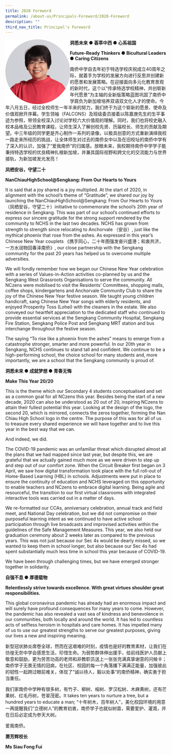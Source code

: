 ```yaml
---
title: 2020 Foreword
permalink: /about-us/Principals-Foreword/2020-Foreword
description: ""
third_nav_title: Principal's Foreword
---
```

<img src="/images/imageedit_1_66070389172020.png" 
     style="width:40%;float:left">
		 
**洞悉未来 ● 荟萃中西 ● 心系祖国**

**Future-Ready Thinkers ● Bicultural Leaders ● Caring Citizens**

  

南侨中学自去年初于特选学校庆祝成立40周年之际，就着手为学校的发展方向进行反思并创建新的愿景和发展策略。在迎接面向多元化教育景观的新时代，这个以“传承特选学校精神，共创崭新年代愿景”为主轴的全新版策略蓝图巩固了南侨中学肩负为新加坡培养双语双文化人才的使命。今年八月五日，经过全校师生一年半来的努力，我们终于为这个崭新的愿景、使命及价值观掀开序幕。学生领袖（FALCONS）及班级委员接着以陈嘉庚先生的生平事迹为参照，带领全校深入讨论对学校六大价值观的理解。同时，我们也将校史融入校本品格及公民教育课程，让师生深入了解创校先贤、历届校长、师生的贡献及期望。中三年级的同学更是齐心制作一系列的录像，以极具创意的方式重新演绎我校一路走来所经历的挑战，让全体师生对过去的南侨女中以及在旧校址的南侨中学有了深入的认识，加强了“爱我南侨”的归属感。放眼未来，我校期待南侨中学学子能秉持特选学校的优良精神扎根新加坡，并兼具国际视野和跨文化的交流能力与世界接轨，为新加坡发光发亮！

  

  

**凤栖安谷，守望二十**

**NanChiauHighSchool@Sengkang: From Our Hearts to Yours**

  

It is said that a joy shared is a joy multiplied. At the start of 2020, in alignment with the school’s theme of “Gratitude”, we shared our joy by launching the NanChiauHighSchool@Sengkang: From Our Hearts to Yours （凤栖安谷，守望二十）initiative to commemorate the school’s 20th year of residence in Sengkang. This was part of our school’s continued efforts to express our sincere gratitude for the strong support rendered by the community to NCHS in the last two decades. NCHS has grown from strength to strength since relocating to Anchorvale （安谷）, just like the mythical phoenix that rose from the ashes. As expressed in this year’s Chinese New Year couplets 《携手同心，二十年图强发奋兴盛港；和衷共济，一方水润物回春泽南侨》, our close partnership with the Sengkang community for the past 20 years has helped us to overcome multiple adversities.

  

We will fondly remember how we began our Chinese New Year celebration with a series of Values-in-Action activities co-planned by us and the Sengkang West Grassroots Organisations to serve the community. All NCzens were mobilised to visit the Residents’ Committees, shopping malls, coffee shops, kindergartens and Anchorvale Community Club to share the joy of the Chinese New Year festive season. We taught young children handicraft, sang Chinese New Year songs with elderly residents, and enjoyed Prosperity Toss (Lohei) with the cleaners in the estate. We also conveyed our heartfelt appreciation to the dedicated staff who continued to provide essential services at the Sengkang Community Hospital, Sengkang Fire Station, Sengkang Police Post and Sengkang MRT station and bus interchange throughout the festive season.

  

The saying “To rise like a phoenix from the ashes” means to emerge from a catastrophe stronger, smarter and more powerful. In our 20th year in Sengkang, NCHS continues to stand tall and confident. We continue to be a high-performing school, the choice school for many students and, more importantly, we are a school that the Sengkang community is proud of.

  

  

**洞悉未来 ● 成就梦想 ● 青春无悔**

**Make This Year 20/20**

  

This is the theme which our Secondary 4 students conceptualised and set as a common goal for all NCzens this year. Besides being the start of a new decade, 2020 can also be understood as 20 out of 20, inspiring NCzens to attain their fullest potential this year. Looking at the design of the logo, the second 20, which is mirrored, connects the zeros together, forming the Nan Chiau High School logo in the centre. The purpose of this was for all of us to treasure every shared experience we will have together and to live this year in the best way that we can.

  

And indeed, we did.

  

The COVID-19 pandemic was an unfamiliar threat which disrupted almost all the plans that we had mapped since last year, but despite this, we are grateful that we actually gained much more as we were driven to step up and step out of our comfort zone. When the Circuit Breaker first began on 3 April, we saw how digital transformation took place with the full roll-out of Home-Based Learning (HBL) in schools. Adjustments were put in place to ensure the continuity of education and NCHS leveraged on this opportunity to enable teachers and NCzens to embrace digital learning. Being agile and resourceful, the transition to our first virtual classrooms with integrated interactive tools was carried out in a matter of days.

  

We re-formatted our CCAs, anniversary celebration, annual track and field meet, and National Day celebration, but we did not compromise on their purposeful learning intent as we continued to have active school participation through live broadcasts and improvised activities within the guidelines of the Safe Management Measures. This year, we also held our graduation ceremony about 2 weeks later as compared to the previous years. This was not just because our Sec 4s would be dearly missed, so we wanted to keep them in school longer, but also because our Sec 4s had spent substantially much less time in school this year because of COVID-19.

  

We have been through challenging times, but we have emerged stronger together in solidarity.

  

  

**自强不息 ● 厚德载物**

**Relentlessly strive towards excellence. With great virtues shoulder great responsibilities.**

  

This global coronavirus pandemic has already had an enormous impact and will surely have profound consequences for many years to come. However, the pandemic has also revealed a vast sea of kindness and benevolence in our communities, both locally and around the world. It has led to countless acts of selfless heroism in hospitals and care homes. It has impelled many of us to use our greatest strengths to serve our greatest purposes, giving our lives a new and inspiring meaning.

  

新型冠状肺炎席卷全球，然而在这艰难的时刻，疫情也是好的教育素材，让我们在彷徨无奈中学会感恩生活，珍惜生命。为弱势群体伸出援手，给前线医护人员献上敬意和鼓励，更为劳苦功高的老师和非教职员送上一张张充满真挚谢意的问候卡；南侨学子无畏无情的冠病，在社区、校园的每一个角落播下满满正能量，加强彼此的韧性一起跨过眼前难关，体现了“诚以待人，毅以处事”的南侨精神，确实勇于担当重任。

  

我们家南侨中学种有很多树，有竹子、柳树、榕树、罗汉松树、木麻黄树，还有芒果树、红毛丹树，苍翠茂密。It takes ten years to nurture a tree, but a hundred years to educate a man; “十年树木，百年树人”，美化校园环境的用意一再提醒我们“立德树人”的教育初衷，南侨学子也就似树苗，需要爱护、灌溉，并在日后必定成为参天大树。

  

爱我南侨。

  

  

**萧芳辉校长**

**Ms Siau Fong Fui**